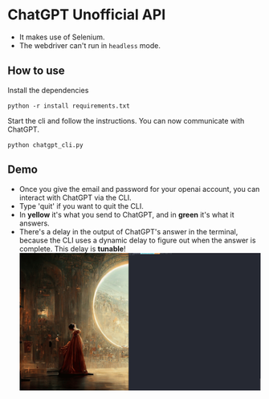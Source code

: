 # ChatGPT Unofficial API

- It makes use of Selenium. 
- The webdriver can't run in `headless` mode.

## How to use

Install the dependencies
```
python -r install requirements.txt
```

Start the cli and follow the instructions. You can now communicate with ChatGPT.
```
python chatgpt_cli.py
```

## Demo
- Once you give the email and password for your openai account, you can interact with ChatGPT via the CLI.
- Type 'quit' if you want to quit the CLI.
- In __yellow__ it's what you send to ChatGPT, and in __green__ it's what it answers.
- There's a delay in the output of ChatGPT's answer in the terminal, because the CLI uses a dynamic delay to figure out
when the answer is complete. This delay is __tunable__!
![](chatgpt-demo.gif)
